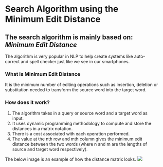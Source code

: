 # Search Algorithm using the Minimum Edit Distance

## The search algorithm is mainly based on: <em>Minimum Edit Distance</em>

The algorithm is very popular in NLP to help create systems like auto-correct and spell checker just like we see in our smartphones.

### What is Minimum Edit Distance

It is the minimum number of editing operations such as insertion, deletion or substitution needed to transform the source word into the target word. 

### How does it work?

1. The algorithm takes in a query or source word and a target word as input.
2. It uses dynamic programming methodology to compute and store the distances in a matrix notation.
3. There is a cost associated with each operation performed.
4. The value at the nth row and mth column gives the minimum edit distance between the two words (where n and m are the lengths of source and target word respectively).

The below image is an example of how the distance matrix looks.
<img src = "https://ychai.uk/notes/images/Min-edit-distance.png">
